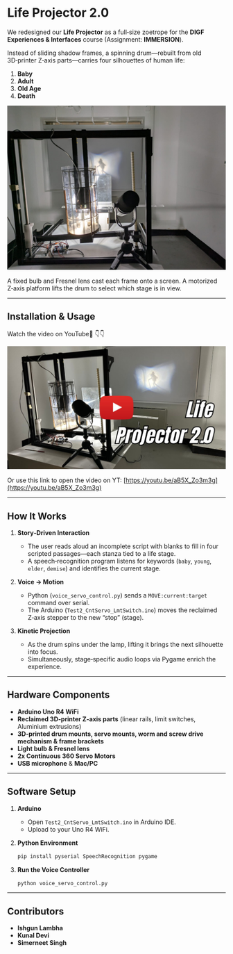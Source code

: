 # Life Projector 2.0

We redesigned our **Life Projector** as a full‑size zoetrope for the **DIGF Experiences & Interfaces** course (Assignment: **IMMERSION**).

Instead of sliding shadow frames, a spinning drum—rebuilt from old 3D‑printer Z‑axis parts—carries four silhouettes of human life:

1. **Baby**  
2. **Adult**  
3. **Old Age**  
4. **Death**

![Image of the final setup projecting the old age stage on the screen](ProjectThumbnail.jpeg)

A fixed bulb and Fresnel lens cast each frame onto a screen. A motorized Z‑axis platform lifts the drum to select which stage is in view.

---

## Installation & Usage
Watch the video on YouTube🎥 👇👇

[![YouTube video of the installation](YT_Thumbnail.jpeg)](https://youtu.be/aB5X_Zo3m3g)

Or use this link to open the video on YT: [https://youtu.be/aB5X_Zo3m3g](https://youtu.be/aB5X_Zo3m3g)

---

## How It Works

1. **Story‑Driven Interaction**  
   - The user reads aloud an incomplete script with blanks to fill in four scripted passages—each stanza tied to a life stage.  
   - A speech‑recognition program listens for keywords (`baby`, `young`, `elder`, `demise`) and identifies the current stage.

2. **Voice → Motion**  
   - Python (`voice_servo_control.py`) sends a `MOVE:current:target` command over serial.  
   - The Arduino (`Test2_CntServo_LmtSwitch.ino`) moves the reclaimed Z‑axis stepper to the new “stop” (stage).

3. **Kinetic Projection**  
   - As the drum spins under the lamp, lifting it brings the next silhouette into focus.  
   - Simultaneously, stage‑specific audio loops via Pygame enrich the experience.

---

## Hardware Components

- **Arduino Uno R4 WiFi**  
- **Reclaimed 3D‑printer Z‑axis parts** (linear rails, limit switches, Aluminium extrusions)  
- **3D‑printed drum mounts, servo mounts, worm and screw drive mechanism & frame brackets**  
- **Light bulb & Fresnel lens**  
- **2x Continuous 360 Servo Motors**
- **USB microphone** & **Mac/PC**  

---

## Software Setup

1. **Arduino**  
   - Open `Test2_CntServo_LmtSwitch.ino` in Arduino IDE.  
   - Upload to your Uno R4 WiFi.  

2. **Python Environment**  
   ```bash
   pip install pyserial SpeechRecognition pygame

3. **Run the Voice Controller**
   ```bash
   python voice_servo_control.py

---

## Contributors

- **Ishgun Lambha**
- **Kunal Devi**
- **Simerneet Singh**